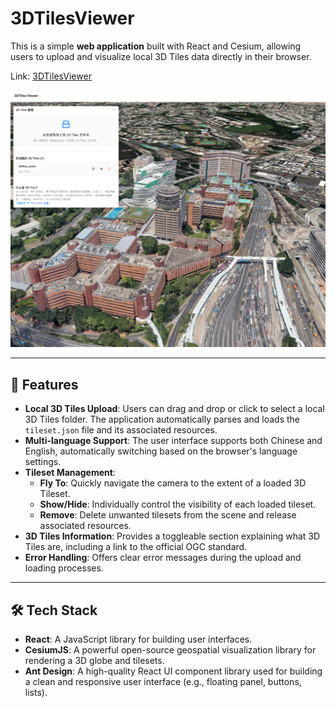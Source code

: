 # 3DTilesViewer

This is a simple **web application** built with React and Cesium, allowing users to upload and visualize local 3D Tiles data directly in their browser.

Link: [3DTilesViewer](https://ni1o1.github.io/3DTilesViewer/)

![3DTilesViewer](./3DTilesViewer.png)

---

## 🚀 Features

* **Local 3D Tiles Upload**: Users can drag and drop or click to select a local 3D Tiles folder. The application automatically parses and loads the `tileset.json` file and its associated resources.
* **Multi-language Support**: The user interface supports both Chinese and English, automatically switching based on the browser's language settings.
* **Tileset Management**:
    * **Fly To**: Quickly navigate the camera to the extent of a loaded 3D Tileset.
    * **Show/Hide**: Individually control the visibility of each loaded tileset.
    * **Remove**: Delete unwanted tilesets from the scene and release associated resources.
* **3D Tiles Information**: Provides a toggleable section explaining what 3D Tiles are, including a link to the official OGC standard.
* **Error Handling**: Offers clear error messages during the upload and loading processes.

---

## 🛠️ Tech Stack

* **React**: A JavaScript library for building user interfaces.
* **CesiumJS**: A powerful open-source geospatial visualization library for rendering a 3D globe and tilesets.
* **Ant Design**: A high-quality React UI component library used for building a clean and responsive user interface (e.g., floating panel, buttons, lists).
